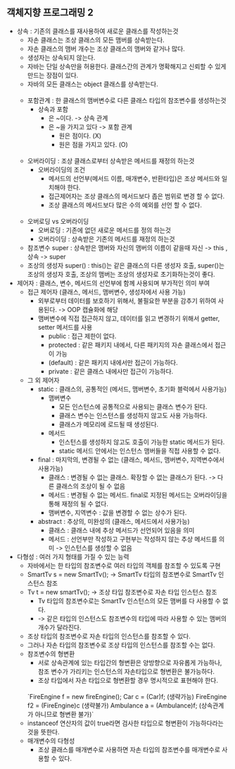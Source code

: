 객체지향 프로그래밍 2
---------------
* 상속 : 기존의 클래스를 재사용하여 새로운 클래스를 작성하는것
  * 자손 클래스는 조상 클래스의 모든 맴버를 상속받는다.
  * 자손 클래스의 맴버 개수는 조상 클래스의 맴버와 같거나 많다.
  * 생성자는 상속되지 않는다.
  * 자바는 단일 상속만을 허용한다. 클래스간의 관계가 명확해지고 신뢰할 수 있게 만드는 장점이 있다.
  * 자바의 모든 클래스는 object 클래스를 상속받는다.
  <br/><br/>
  * 포함관계 : 한 클래스의 맴버변수로 다른 클래스 타입의 참조변수를 생성하는것
    * 상속과 포함
      * 은 ~이다. -> 상속 관계
      * 은 ~을 가지고 있다 -> 포함 관계
        * 원은 점이다. (X)
        * 원은 점을 가지고 있다. (O)
  <br/><br/>
  * 오버라이딩 : 조상 클래스로부터 상속받은 메서드를 재정의 하는것
    * 오버라이딩의 조건
      * 메서드의 선언부(메서드 이름, 매개변수, 반환타입)은 조상 메서드와 일치해야 한다.
      * 접근제어자는 조상 클래스의 메서드보다 좁은 범위로 변경 할 수 없다.
      * 조상 클래스의 메서드보다 많은 수의 예외를 선언 할 수 없다.
  <br/><br/>
  * 오버로딩 vs 오버라이딩
    * 오버로딩 : 기존에 없던 새로운 메서드를 정의 하는것
    * 오버라이딩 : 상속받은 기존의 메서드를 재정의 하는것
  * 참조변수 super : 상속받은 맴버와 자신의 맴버의 이름이 같을때 자신 -> this , 상속 -> super
  * 조상의 생성자 super() : this()는 같은 클래스의 다른 생성자 호출, super()는 조상의 생성자 호출, 조상의 맴버는 조상의 생성자로 초기화하는것이 좋다.
* 제어자 : 클래스, 변수, 메서드의 선언부에 함께 사용되며 부가적인 의미 부여
  * 접근 제어자 (클래스, 메서드, 맴버변수, 생성자에서 사용 가능)
    * 외부로부터 데이터를 보호하기 위해서, 불필요한 부분을 감추기 위하여 사용된다. -> OOP 캡슐화에 해당
    * 맴버변수에 직접 접근하지 않고, 데이터를 읽고 변경하기 위해서 getter, setter 메서드를 사용
      * public : 접근 제한이 없다.
      * protected : 같은 패키지 내에서, 다른 패키지의 자손 클래스에서 접근이 가능
      * (default) : 같은 패키지 내에서만 접근이 가능하다.
      * private : 같은 클래스 내에사만 접근이 가능하다.
  * 그 외 제어자
    * static : 클래스의, 공통적인 (메서드, 맴버변수, 초기화 블럭에서 사용가능)
      * 맴버변수
        * 모든 인스턴스에 공통적으로 사용되는 클래스 변수가 된다.
        * 클래스 변수는 인스턴스를 생성하지 않고도 사용 가능하다.
        * 클래스가 메모리에 로드될 때 생성된다.
      * 메서드
        * 인스턴스를 생성하지 않고도 호출이 가능한 static 메서드가 된다.
        * static 메서드 안에서는 인스턴스 맴버들을 직접 사용할 수 없다.
    * final : 마지막의, 변경될 수 없는 (클래스, 메서드, 맴버변수, 지역변수에서 사용가능)
      * 클래스 : 변경될 수 없는 클래스. 확장할 수 없는 클래스가 된다. -> 다른 클래스의 조상이 될 수 없음
      * 메서드 : 변경될 수 없는 메서드. final로 지정된 메서드는 오버라이딩을 통해 재정의 될 수 없다.
      * 맴버변수, 지역변수 : 값을 변경할 수 없는 상수가 된다.
    * abstract : 추상의, 미완성의 (클래스, 메서드에서 사용가능)
      * 클래스 : 클래스 내에 추상 메서드가 선언되어 있음을 의미
      * 메서드 : 선언부만 작성하고 구현부는 작성하지 않는 추상 메서드를 의미 -> 인스턴스를 생성할 수 없음
* 다형성 : 여러 가지 형태를 가질 수 있는 능력
  * 자바에서는 한 타입의 참조변수로 여러 타입의 객체를 참조할 수 있도록 구현
  * SmartTv s = new SmartTv(); -> SmartTv 타입의 참조변수로 SmartTv 인스턴스 참조
  * Tv t = new smartTv(); -> 조상 타입 참조변수로 자손 타입 인스턴스 참조
    * Tv 타입의 참조변수로는 SmartTv 인스턴스의 모든 맴버를 다 사용할 수 없다.
    * -> 같은 타입의 인스턴스도 참조변수의 타입에 따라 사용할 수 있는 맴버의 개수가 달라진다.
  * 조상 타입의 참조변수로 자손 타입의 인스턴스를 참조할 수 있다.
  * 그러나 자손 타입의 참조변수로 조상 타입의 인스턴스를 참조할 수는 없다.
  * 참조변수의 형변환
    * 서로 상속관계에 있는 타입간의 형변환은 양방향으로 자유롭게 가능하나, 참조 변수가 가리키는 인스턴스의 자손타입으로 형변환은 불가능하다.
    * 조상 타입에서 자손 타입으로 형변환할 경우 명시적으로 표현해야 한다.
    <br/>
    `FireEngine f = new fireEngine();
     Car c = (Car)f; (생략가능)
     FireEngine f2 = (FireEngine)c (생략불가)
     Ambulance a = (Ambulance)f; (상속관계가 아니므로 형변환 불가)`
  * instanceof 연산자의 값이 true라면 검사한 타입으로 형변환이 가능하다라는 것을 뜻한다.
  * 매개변수의 다형성
    * 조상 클래스를 매개변수로 사용하면 자손 타입의 참조변수를 매개변수로 사용할 수 있다.